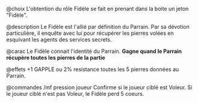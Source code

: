 @choix
L'obtention du rôle Fidèle se fait en prenant dans la boite un jeton "Fidèle".

@description
Le Fidèle est l'allié par définition du Parrain. Par sa dévotion particulière, il enquête avec lui pour récupérer les pierres volées en esquivant les agents des services secrets.

@carac
Le Fidèle connait l'identité du Parrain.
**Gagne quand le Parrain récupère toutes les pierres de la partie**

@effets
+1 GAPPLE ou 2% resistance toutes les 5 pierres données au Parrain.

@commandes
/mf pression joueur
Confirme si le joueur ciblé est Voleur. Si le joueur ciblé n'est pas Voleur, le Fidèle perd 5 coeurs.